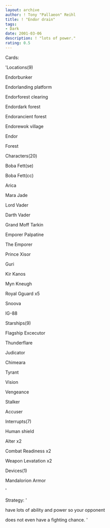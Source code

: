 ```yaml
---
layout: archive
author: ! Tony "Pallaeon" Reihl
title: ! "Endor drain"
tags:
- Dark
date: 2001-03-06
description: ! "lots of power."
rating: 0.5
---
```

Cards: 

'Locations(9)

Endorbunker

Endorlanding platform

Endorforest clearing

Endordark forest

Endorancient forest

Endorewok village

Endor

Forest


Characters(20)

Boba Fett(se)

Boba Fett(cc)

Arica

Mara Jade

Lord Vader

Darth Vader

Grand Moff Tarkin

Emporer Palpatine

The Emporer

Prince Xisor

Guri

Kir Kanos

Myn Kneugh

Royal Gguard x5

Snoova

IG-88


Starships(9)

Flagship Excecutor

Thunderflare

Judicator

Chimeara

Tyrant

Vision

Vengeance

Stalker

Accuser


Interrupts(7)

Human shield

Alter x2

Combat Readiness x2

Weapon Levatation x2


Devices(1)

Mandalorion Armor





'

Strategy: '

have lots of ability and power so your opponent 

does not even have a fighting chance.  '